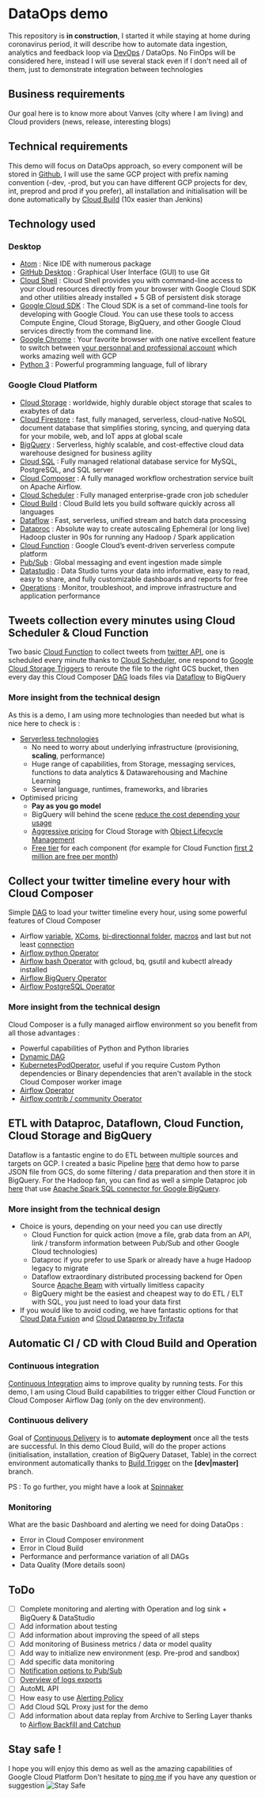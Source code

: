 # DataOps demo
This repository is **in construction**, I started it while staying at home during coronavirus period, it will describe how to automate data ingestion, analytics and feedback loop via [DevOps](https://cloud.google.com/devops) / DataOps.
No FinOps will be considered here, instead I will use several stack even if I don't need all of them, just to demonstrate integration between technologies

## Business requirements
Our goal here is to know more about Vanves (city where I am living) and Cloud providers (news, release, interesting blogs)

## Technical requirements
This demo will focus on DataOps approach, so every component will be stored in [Github](https://github.com/mlanciau/DataOpsDemo), I will use the same GCP project with prefix naming convention (-dev, -prod, but you can have different GCP projects for dev, int, preprod and prod if you prefer), all installation and initialisation will be done automatically by [Cloud Build](https://cloud.google.com/cloud-build) (10x easier than Jenkins)

## Technology used

### Desktop
* [Atom](https://atom.io/) : Nice IDE with numerous package
* [GitHub Desktop](https://desktop.github.com/) : Graphical User Interface (GUI) to use Git
* [Cloud Shell](https://cloud.google.com/shell) : Cloud Shell provides you with command-line access to your cloud resources directly from your browser with Google Cloud SDK and other utilities already installed + 5 GB of persistent disk storage
* [Google Cloud SDK](https://cloud.google.com/sdk) : The Cloud SDK is a set of command-line tools for developing with Google Cloud. You can use these tools to access Compute Engine, Cloud Storage, BigQuery, and other Google Cloud services directly from the command line.
* [Google Chrome](https://www.google.com/chrome/) : Your favorite browser with one native excellent feature to switch between [your personnal and professional account](https://support.google.com/chrome/answer/2364824?co=GENIE.Platform%3DDesktop&hl=en) which works amazing well with GCP
* [Python 3](https://www.python.org/downloads/) : Powerful programming language, full of library

### Google Cloud Platform
* [Cloud Storage](https://cloud.google.com/storage) : worldwide, highly durable object storage that scales to exabytes of data
* [Cloud Firestore](https://cloud.google.com/firestore) : fast, fully managed, serverless, cloud-native NoSQL document database that simplifies storing, syncing, and querying data for your mobile, web, and IoT apps at global scale
* [BigQuery](https://cloud.google.com/bigquery) : Serverless, highly scalable, and cost-effective cloud data warehouse designed for business agility
* [Cloud SQL](https://cloud.google.com/sql) : Fully managed relational database service for MySQL, PostgreSQL, and SQL server
* [Cloud Composer](https://cloud.google.com/composer) : A fully managed workflow orchestration service built on Apache Airflow.
* [Cloud Scheduler](https://cloud.google.com/scheduler) : Fully managed enterprise-grade cron job scheduler
* [Cloud Build](https://cloud.google.com/cloud-build) : Cloud Build lets you build software quickly across all languages
* [Dataflow](https://cloud.google.com/dataflow) : Fast, serverless, unified stream and batch data processing
* [Dataproc](https://cloud.google.com/dataproc) : Absolute way to create autoscaling Ephemeral (or long live) Hadoop cluster in 90s for running any Hadoop / Spark application
* [Cloud Function](https://cloud.google.com/functions) : Google Cloud’s event-driven serverless compute platform
* [Pub/Sub](https://cloud.google.com/pubsub/) : Global messaging and event ingestion made simple
* [Datastudio](https://support.google.com/datastudio/answer/6283323?hl=en&ref_topic=6267740) : Data Studio turns your data into informative, easy to read, easy to share, and fully customizable dashboards and reports for free
* [Operations](https://cloud.google.com/products/operations) : Monitor, troubleshoot, and improve infrastructure and application performance

## Tweets collection every minutes using Cloud Scheduler & Cloud Function
Two basic [Cloud Function](https://github.com/mlanciau/DataOpsDemo/tree/master/cloud_function) to collect tweets from [twitter API](https://python-twitter.readthedocs.io/en/latest/), one is scheduled every minute thanks to [Cloud Scheduler](https://cloud.google.com/scheduler), one respond to [Google Cloud Storage Triggers](https://cloud.google.com/functions/docs/calling/storage) to reroute the file to the right GCS bucket, then every day this Cloud Composer [DAG](https://github.com/mlanciau/DataOpsDemo/blob/master/composer/twitter_google_cloud.py) loads files via [Dataflow](https://github.com/mlanciau/DataOpsDemo/blob/master/dataflow/twitter-google-dataflow.py) to BigQuery

### More insight from the technical design
As this is a demo, I am using more technologies than needed but what is nice here to check is :
* [Serverless technologies](https://cloud.google.com/serverless)
   * No need to worry about underlying infrastructure (provisioning, **scaling**, performance)
   * Huge range of capabilities, from Storage, messaging services, functions to data analytics & Datawarehousing and Machine Learning
   * Several language, runtimes, frameworks, and libraries
* Optimised pricing
   * **Pay as you go model**
   * BigQuery will behind the scene [reduce the cost depending your usage](https://cloud.google.com/bigquery/pricing)
   * [Aggressive pricing](https://cloud.google.com/storage/pricing#storage-pricing) for Cloud Storage with [Object Lifecycle Management](https://cloud.google.com/storage/docs/lifecycle)
   * [Free tier](https://cloud.google.com/free) for each component (for example for Cloud Function [first 2 million are free per month](https://cloud.google.com/functions/pricing))

## Collect your twitter timeline every hour with Cloud Composer
Simple [DAG](https://github.com/mlanciau/DataOpsDemo/blob/master/composer/twitter_mytimeline.py) to load your twitter timeline every hour, using some powerful features of Cloud Composer
* Airflow [variable](https://cloud.google.com/composer/docs/concepts/cloud-storage), [XComs](https://airflow.apache.org/docs/stable/concepts.html#xcoms), [bi-directionnal folder](https://cloud.google.com/composer/docs/concepts/cloud-storage), [macros](https://airflow.apache.org/docs/stable/macros.html) and last but not least [connection](https://airflow.apache.org/docs/stable/howto/connection/index.html)
* [Airflow python Operator](https://cloud.google.com/composer/docs/how-to/using/writing-dags#pythonoperator)
* [Airflow bash Operator](https://cloud.google.com/composer/docs/how-to/using/writing-dags#bashoperator) with gcloud, bq, gsutil and kubectl already installed
* [Airflow BigQuery Operator](https://airflow.apache.org/docs/stable/integration.html#bigquery)
* [Airflow PostgreSQL Operator](https://airflow.apache.org/docs/stable/_api/airflow/operators/postgres_operator/index.html)

### More insight from the technical design
Cloud Composer is a fully managed airflow environment so you benefit from all those advantages :
* Powerful capabilities of Python and Python libraries
* [Dynamic DAG](https://medium.com/google-cloud/create-a-dynamically-created-dag-and-troubleshoot-airflows-webserver-in-google-cloud-composer-290af1e3eb1b)
* [KubernetesPodOperator](https://cloud.google.com/composer/docs/how-to/using/using-kubernetes-pod-operator), useful if you require Custom Python dependencies or Binary dependencies that aren't available in the stock Cloud Composer worker image
* [Airflow Operator](https://github.com/apache/airflow/tree/master/airflow/operators)
* [Airflow contrib / community Operator](https://github.com/apache/airflow/tree/master/airflow/contrib/operators)

## ETL with Dataproc, Dataflown, Cloud Function, Cloud Storage and BigQuery
Dataflow is a fantastic engine to do ETL between multiple sources and targets on GCP. I created a basic Pipeline [here](https://github.com/mlanciau/DataOpsDemo/blob/master/dataflow/twitter-google-dataflow.py) that demo how to parse JSON file from GCS, do some filtering / data preparation and then store it in BigQuery. For the Hadoop fan, you can find as well a simple Dataproc job [here](https://github.com/mlanciau/DataOpsDemo/blob/master/dataproc/twitterPySparkSplitting.py) that use [Apache Spark SQL connector for Google BigQuery](https://github.com/GoogleCloudDataproc/spark-bigquery-connector).

### More insight from the technical design
* Choice is yours, depending on your need you can use directly
  * Cloud Function for quick action (move a file, grab data from an API, link / transform information between Pub/Sub and other Google Cloud technologies)
  * Dataproc if you prefer to use Spark or already have a huge Hadoop legacy to migrate
  * Dataflow extraordinary distributed processing backend for Open Source [Apache Beam](https://cloud.google.com/dataflow/docs/concepts/beam-programming-model) with virtually limitless capacity
  * BigQuery might be the easiest and cheapest way to do ETL / ELT with SQL, you just need to load your data first
* If you would like to avoid coding, we have fantastic options for that [Cloud Data Fusion](https://cloud.google.com/data-fusion) and [Cloud Dataprep by Trifacta](https://cloud.google.com/dataprep)

## Automatic CI / CD with Cloud Build and Operation

### Continuous integration
[Continuous Integration](https://en.wikipedia.org/wiki/Continuous_integration) aims to improve quality by running tests. For this demo, I am using Cloud Build capabilities to trigger either Cloud Function or Cloud Composer Airflow Dag (only on the dev environment).

### Continuous delivery
Goal of [Continuous Delivery](https://en.wikipedia.org/wiki/Continuous_delivery) is to **automate deployment** once all the tests are successful. In this demo Cloud Build, will do the proper actions (initialisation, installation, creation of BigQuery Dataset, Table) in the correct environment automatically thanks to [Build Trigger](https://cloud.google.com/cloud-build/docs/running-builds/create-manage-triggers) on the **[dev|master]** branch.

PS : To go further, you might have a look at [Spinnaker](https://cloud.google.com/solutions/continuous-delivery-spinnaker-kubernetes-engine)

### Monitoring
What are the basic Dashboard and alerting we need for doing DataOps :
* Error in Cloud Composer environment
* Error in Cloud Build
* Performance and performance variation of all DAGs
* Data Quality
(More details soon)

## ToDo
- [ ] Complete monitoring and alerting with Operation and log sink + BigQuery & DataStudio
- [ ] Add information about testing
- [ ] Add information about improving the speed of all steps
- [ ] Add monitoring of Business metrics / data or model quality
- [ ] Add way to initialize new environment (esp. Pre-prod and sandbox)
- [ ] Add specific data monitoring
- [ ] [Notification options to Pub/Sub](https://cloud.google.com/monitoring/support/notification-options?_ga=2.117224837.-289278821.1584538078&_gac=1.142222726.1585069485.EAIaIQobChMI4OLd-cuz6AIVSEHTCh2udgE8EAAYASAAEgJT-PD_BwE#pubsub)
- [ ] [Overview of logs exports](https://cloud.google.com/logging/docs/export)
- [ ] AutoML API
- [ ] How easy to use [Alerting Policy](https://cloud.google.com/monitoring/alerts/using-alerting-ui)
- [ ] Add Cloud SQL Proxy just for the demo
- [ ] Add information about data replay from Archive to Serling Layer thanks to [Airflow Backfill and Catchup](https://airflow.apache.org/docs/stable/scheduler.html#backfill-and-catchup)

## Stay safe !
I hope you will enjoy this demo as well as the amazing capabilities of Google Cloud Platform
Don't hesitate to [ping me](https://twitter.com/lanciaux_maxime?lang=en) if you have any question or suggestion
![Stay Safe](Stay_Safe.jpg)
